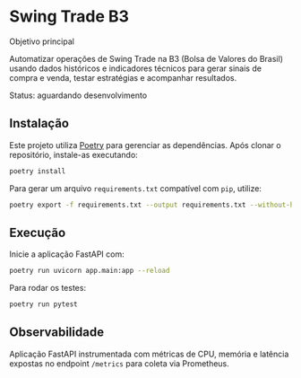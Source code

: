 # Swing Trade B3

Objetivo principal

Automatizar operações de Swing Trade na B3 (Bolsa de Valores do Brasil) usando dados históricos e indicadores técnicos para gerar sinais de compra e venda, testar estratégias e acompanhar resultados.

Status: aguardando desenvolvimento

## Instalação

Este projeto utiliza [Poetry](https://python-poetry.org/) para gerenciar as dependências.
Após clonar o repositório, instale-as executando:

```bash
poetry install
```

Para gerar um arquivo `requirements.txt` compatível com `pip`, utilize:

```bash
poetry export -f requirements.txt --output requirements.txt --without-hashes
```

## Execução

Inicie a aplicação FastAPI com:

```bash
poetry run uvicorn app.main:app --reload
```

Para rodar os testes:

```bash
poetry run pytest
```

## Observabilidade

Aplicação FastAPI instrumentada com métricas de CPU, memória e latência expostas no endpoint `/metrics` para coleta via Prometheus.
